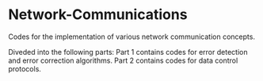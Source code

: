 # Network-Communications

Codes for the implementation of various network communication concepts.

Diveded into the following parts:
Part 1 contains codes for error detection and error correction algorithms.
Part 2 contains codes for data control protocols.
